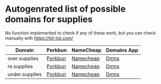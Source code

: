 # Autogenrated list of possible domains for supplies

No function implemented to check if any of these work, but you can check manually with https://tld-list.com/

| Domain | Porkbun | NameCheap | Domains App |
|---|---|---|---|
| over.supplies | [Porkbun](https://porkbun.com/checkout/search?prb=e814663da1&tlds=&idnLanguage=&search=search&q=over.supplies) | [Namecheap](https://www.namecheap.com/domains/registration/results/?domain=over.supplies) | [Dmns](https://dmns.app/domains?q=over.supplies) |
| re.supplies | [Porkbun](https://porkbun.com/checkout/search?prb=e814663da1&tlds=&idnLanguage=&search=search&q=re.supplies) | [Namecheap](https://www.namecheap.com/domains/registration/results/?domain=re.supplies) | [Dmns](https://dmns.app/domains?q=re.supplies) |
| under.supplies | [Porkbun](https://porkbun.com/checkout/search?prb=e814663da1&tlds=&idnLanguage=&search=search&q=under.supplies) | [Namecheap](https://www.namecheap.com/domains/registration/results/?domain=under.supplies) | [Dmns](https://dmns.app/domains?q=under.supplies) |
